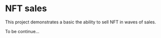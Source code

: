 # NFT sales

This project demonstrates a basic the ability to sell NFT in waves of sales. 

To be continue...
